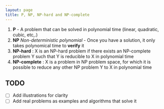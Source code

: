 ```yaml
---
layout: page
title: P, NP, NP-hard and NP-complete
---
```


1. **P** - A problem that can be solved in polynomial time (linear, quadratic, cubic, etc,.)
2. **NP** *Non-deterministic polynomial* - Once you have a solution, it only takes polynomical time to **verify** it
3. **NP-hard** : X is an NP-hard problem if there exists an NP-complete problem Y such that Y is reducible to X in polynomial time
4. **NP-complete**  : X is a problem in NP problem space, for which it is possible to reduce any other NP problem  Y to X in polynomial time

## TODO

- [ ] Add illustrations for clarity
- [ ] Add real problems as examples and algorithms that solve it
